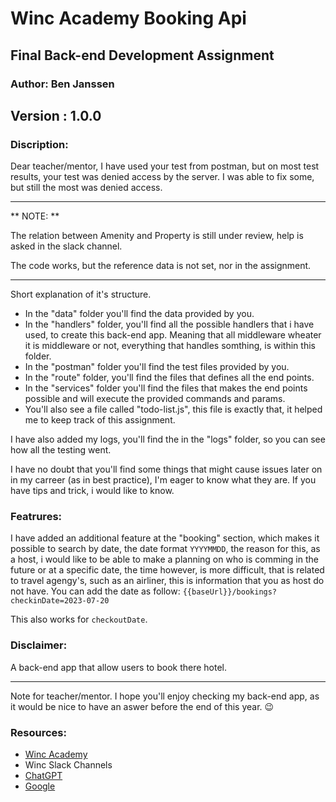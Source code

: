 # Winc Academy Booking Api

## Final Back-end Development Assignment

### Author: Ben Janssen

## **Version :** 1.0.0

### Discription:

Dear teacher/mentor,
I have used your test from postman, but on most test results, your test was denied access by the server.
I was able to fix some, but still the most was denied access.

---

** NOTE: **

The relation between Amenity and Property is still under review, help is asked in the slack channel.

The code works, but the reference data is not set, nor in the assignment.

---

Short explanation of it's structure.

- In the "data" folder you'll find the data provided by you.
- In the "handlers" folder, you'll find all the possible handlers that i have used, to create this back-end app.
  Meaning that all middleware wheater it is middleware or not, everything that handles somthing, is within this folder.
- In the "postman" folder you'll find the test files provided by you.
- In the "route" folder, you'll find the files that defines all the end points.
- In the "services" folder you'll find the files that makes the end points possible and will execute the provided commands and params.
- You'll also see a file called "todo-list.js", this file is exactly that, it helped me to keep track of this assignment.

I have also added my logs, you'll find the in the "logs" folder, so you can see how all the testing went.

I have no doubt that you'll find some things that might cause issues later on in my carreer (as in best practice), I'm eager to know what they are.
If you have tips and trick, i would like to know.

### Featrures:

I have added an additional feature at the "booking" section, which makes it possible to search by date, the date format `YYYYMMDD`, the reason for this, as a host, i would like to be able to make a planning on who is comming in the future or at a specific date, the time however, is more difficult, that is related to travel agengy's, such as an airliner, this is information that you as host do not have.
You can add the date as follow:
`{{baseUrl}}/bookings?checkinDate=2023-07-20`

This also works for `checkoutDate`.

### Disclaimer:

A back-end app that allow users to book there hotel.

---

Note for teacher/mentor.
I hope you'll enjoy checking my back-end app, as it would be nice to have an aswer before the end of this year. :wink:

### Resources:

- <a href="https://www.wincacademy.nl/" alt="winc academy">Winc Academy</a>
- Winc Slack Channels
- <a href="https://chat.openai.com/" alt="Chat GPT">ChatGPT</a>
- <a href="https://www.google.com/" alt="google">Google</a>
